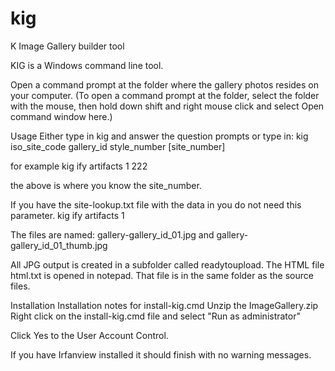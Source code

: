 # kig
K Image Gallery builder tool

KIG is a Windows command line tool.

Open a command prompt at the folder where the gallery photos resides on your computer. (To open a command prompt at the folder, select the folder with the mouse, then hold down shift and right mouse click and select Open command window here.)

Usage
Either type in kig and answer the question prompts or type in:
kig iso_site_code gallery_id style_number [site_number]

for example
kig ify artifacts 1 222

the above is where you know the site_number.

If you have the site-lookup.txt file with the data in you do not need this parameter.
kig ify artifacts 1

The files are named:
gallery-gallery_id_01.jpg and gallery-gallery_id_01_thumb.jpg

All JPG output is created in a subfolder called readytoupload. The HTML file html.txt is opened in notepad. That file is in the same folder as the source files.

Installation
Installation notes for install-kig.cmd
Unzip the ImageGallery.zip
Right click on the install-kig.cmd file and select "Run as administrator"
 

Click Yes to the User Account Control.


If you have Irfanview installed it should finish with no warning messages.


